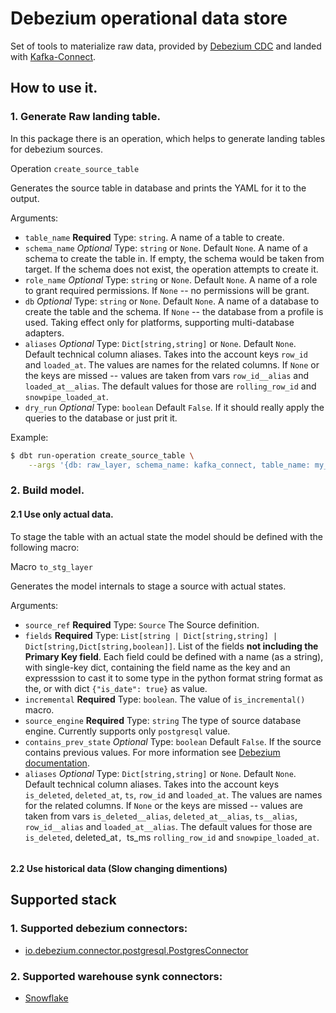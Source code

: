 # Debezium operational data store

Set of tools to materialize raw data, provided by
[Debezium CDC](https://debezium.io/) and landed with
[Kafka-Connect](https://cwiki.apache.org/confluence/display/KAFKA/Ecosystem#Ecosystem-KafkaConnect).

## How to use it.

### 1. Generate Raw landing table.

In this package there is an operation, which helps to generate landing tables
for debezium sources.

Operation `create_source_table`

Generates the source table in database and prints the YAML for it to the
output.

Arguments:

- `table_name`
  **Required**
  Type: `string`.
  A name of a table to create.
- `schema_name`
  *Optional*
  Type: `string` or `None`.
  Default `None`. A name of a schema to create the table in. If empty, the
  schema would be taken from target. If the schema does not exist, the
  operation attempts to create it.
- `role_name`
  *Optional*
  Type: `string` or `None`.
  Default `None`. A name of a role to grant required permissions. If `None` --
  no permissions will be grant.
- `db`
  *Optional*
  Type: `string` or `None`.
  Default `None`. A name of a database to create the table and the schema. If
  `None` -- the database from a profile is used. Taking effect only for
  platforms, supporting multi-database adapters.
- `aliases`
  *Optional*
  Type: `Dict[string,string]` or `None`.
  Default `None`. Default technical column aliases. Takes into the account
  keys `row_id` and `loaded_at`. The values are names for the related columns.
  If `None` or the keys are missed -- values are taken from vars
  `row_id__alias` and `loaded_at__alias`. The default values for those are
  `rolling_row_id` and `snowpipe_loaded_at`.
- `dry_run`
  *Optional*
  Type: `boolean`
  Default `False`. If it should really apply the queries to the database or
  just prit it.

Example:

```bash
$ dbt run-operation create_source_table \
    --args '{db: raw_layer, schema_name: kafka_connect, table_name: my_lending_table}'
```

### 2. Build model.

#### 2.1 Use only actual data.

To stage the table with an actual state the model should be defined with the
following macro:

Macro `to_stg_layer`

Generates the model internals to stage a source with actual states.

Arguments:

- `source_ref`
  **Required**
  Type: `Source`
  The Source definition.
- `fields`
  **Required**
  Type: `List[string | Dict[string,string] | Dict[string,Dict[string,boolean]]`.
  List of the fields **not including the Primary Key field**. Each field could
  be defined with a name (as a string), with single-key dict, containing the
  field name as the key and an expresssion to cast it to some type in the python
  format string format as the, or with dict `{"is_date": true}` as value.
- `incremental`
  **Required**
  Type: `boolean`.
  The value of `is_incremental()` macro.
- `source_engine`
  **Required**
  Type: `string`
  The type of source database engine. Currently supports only `postgresql`
  value.
- `contains_prev_state`
  *Optional*
  Type: `boolean`
  Default `False`. If the source contains previous values. For more information see
  [Debezium documentation](https://debezium.io/documentation/reference/2.0/connectors/postgresql.html#postgresql-replica-identity).
- `aliases`
  *Optional*
  Type: `Dict[string,string]` or `None`.
  Default `None`. Default technical column aliases. Takes into the account
  keys `is_deleted`, `deleted_at`, `ts`, `row_id` and `loaded_at`. The values
  are names for the related columns. If `None` or the keys are missed --
  values are taken from vars `is_deleted__alias`, `deleted_at__alias`,
  `ts__alias`, `row_id__alias` and `loaded_at__alias`. The default values for
  those are `is_deleted`, deleted_at`, `ts_ms `rolling_row_id` and `snowpipe_loaded_at`.
```sql

```

#### 2.2 Use historical data (Slow changing dimentions)

## Supported stack

### 1. Supported debezium connectors:

- [io.debezium.connector.postgresql.PostgresConnector](https://debezium.io/documentation/reference/2.3/connectors/postgresql.html)

### 2. Supported warehouse synk connectors:

- [Snowflake](https://docs.snowflake.com/en/user-guide/kafka-connector)
